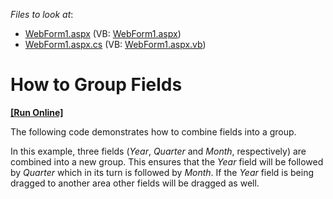 <!-- default file list -->
*Files to look at*:

* [WebForm1.aspx](./CS/ASPxPivotGridFieldGroups/WebForm1.aspx) (VB: [WebForm1.aspx](./VB/ASPxPivotGridFieldGroups/WebForm1.aspx))
* [WebForm1.aspx.cs](./CS/ASPxPivotGridFieldGroups/WebForm1.aspx.cs) (VB: [WebForm1.aspx.vb](./VB/ASPxPivotGridFieldGroups/WebForm1.aspx.vb))
<!-- default file list end -->
# How to Group Fields
<!-- run online -->
**[[Run Online]](https://codecentral.devexpress.com/e1876/)**
<!-- run online end -->


<p>The following code demonstrates how to combine fields into a group.</p>
<p>In this example, three fields (<em>Year</em>, <em>Quarter</em> and <em>Month</em>, respectively) are combined into a new group. This ensures that the <em>Year</em> field will be followed by <em>Quarter</em> which in its turn is followed by <em>Month</em>. If the <em>Year</em> field is being dragged to another area other fields will be dragged as well.</p>

<br/>



